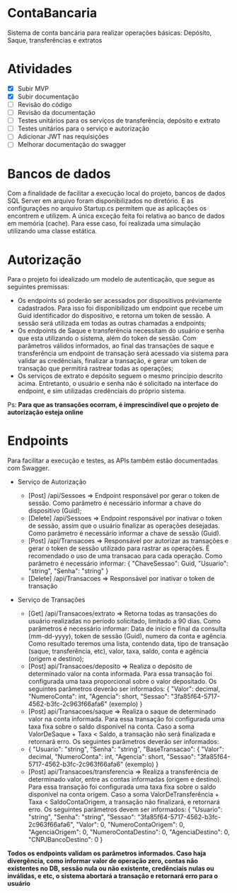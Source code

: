 # ContaBancaria
 Sistema de conta bancária para realizar operações básicas: Depósito, Saque, transferências e extratos
 
# Atividades
- [x] Subir MVP
- [x] Subir documentação 
- [ ] Revisão do código
- [ ] Revisão da documentação
- [ ] Testes unitários para os serviços de transferência, depósito e extrato
- [ ] Testes unitários para o serviço e autorização
- [ ] Adicionar JWT nas requisições
- [ ] Melhorar documentação do swagger

# Bancos de dados
Com a finalidade de facilitar a execução local do projeto, bancos de dados SQL Server em arquivo foram disponibilizados no diretório. E as configurações no arquivo Startup.cs permitem que as aplicações os encontrem e utilizem.
A única exceção feita foi relativa ao banco de dados em memória (cache). Para esse caso, foi realizada uma simulação utilizando uma classe estática.

# Autorização
Para o projeto foi idealizado um modelo de autenticação, que segue as seguintes premissas:
* Os endpoints só poderão ser acessados por dispositivos préviamente cadastrados. Para isso foi disponibilizado um endpoint que recebe um Guid identificador do dispositivo, e retorna um token de sessão. A sessão será utilizada em todas as outras chamadas a endpoints;
* Os endpoints de Saque e transferência necessitam do usuário e senha que esta utilizando o sistema, além do token de sessão. Com parâmetros válidos informados, ao final das transações de saque e transferência um endpoint de transação será acessado via sistema para validar as credênciais, finalizar a transação, e gerar um token de transação que permitirá rastrear todas as operações;
* Os serviços de extrato e depósito seguem o mesmo princípio descrito acima. Entretanto, o usuário e senha não é solicitado na interface do endpoint, e sim utilizadas credênciais do próprio sistema.

Ps: **Para que as transações ocorram, é imprescindível que o projeto de autorização esteja online**

# Endpoints
Para facilitar a execução e testes, as APIs também estão documentadas com Swagger.

* Serviço de Autorização
  * [Post] /api/Sessoes => Endpoint responsável por gerar o token de sessão. Como parâmetro é necessário informar a chave do dispositivo (Guid); 
  * [Delete] /api/Sessoes => Endpoint responsável por inativar o token de sessão, assim que o usuário finalizar as operações desejadas. Como parâmetro é necessário informar a chave de sessão (Guid).
  * [Post] /api/Transacoes => Responsável por autorizar as transações e gerar o token de sessão utilizado para rastrar as operações. É recomendado o uso de uma transacao para cada operação. Como parâmetro é necessário informar:
{
  "ChaveSessao": Guid,
  "Usuario": "string",
  "Senha": "string"
}
  * [Delete] /api/Transacoes => Responsável por inativar o token de transação

* Serviço de Transações
  * [Get] /api/Transacoes/extrato => Retorna todas as transações do usuário realizadas no período solicitado, limitado a 90 dias. Como parâmetros é necessário informar: Data de início e final da consulta (mm-dd-yyyy), token de sessão (Guid), numero da conta e agência. Como resultado teremos uma lista, contendo data, tipo de transação (saque, transferência, etc), valor, taxa, saldo, conta e agência (origem e destino);
  * [Post] api/Transacoes/deposito => Realiza o depósito de determinado valor na conta informada. Para essa transação foi configurada uma taxa proporcional sobre o valor depositado. Os seguintes parâmetros deverão ser informados: 
{
  "Valor": decimal,
  "NumeroConta": int,
  "Agencia": short,
  "Sessao": "3fa85f64-5717-4562-b3fc-2c963f66afa6" (exemplo)
}
  * [Post] api/Transacoes/saque => Realiza o saque de determinado valor na conta informada. Para essa transação foi configurada uma taxa fixa sobre o saldo disponível na conta. Caso a soma ValorDeSaque + Taxa < Saldo, a transação não será finalizada e retornará erro. Os seguintes parâmetros deverão ser informados: 
  * {
  "Usuario": "string",
  "Senha": "string",
  "BaseTransacao": {
    "Valor": decimal,
    "NumeroConta": int,
    "Agencia": short,
    "Sessao": "3fa85f64-5717-4562-b3fc-2c963f66afa6" (exemplo)
  }
  * [Post] api/Transacoes/transferencia => Realiza a transferência de determinado valor, entre as contas informadas (origem e destino). Para essa transação foi configurada uma taxa fixa sobre o saldo disponível na conta origem. Caso a soma ValorDeTransferência + Taxa < SaldoContaOrigem, a transação não finalizará, e retornará erro. Os seguintes parâmetros devem ser informados:
{
  "Usuario": "string",
  "Senha": "string",
  "Sessao": "3fa85f64-5717-4562-b3fc-2c963f66afa6",
  "Valor": 0,
  "NumeroContaOrigem": 0,
  "AgenciaOrigem": 0,
  "NumeroContaDestino": 0,
  "AgenciaDestino": 0,
  "CNPJBancoDestino": 0
}

**Todos os endpoints validam os parâmetros informados. Caso haja divergência, como informar valor de operação zero, contas não existentes no DB, sessão nula ou não existente, credênciais nulas ou inválidas, e etc, o sistema abortará a transação e retornará erro para o usuário**

